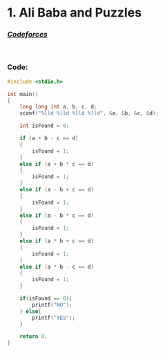 # 1. Ali Baba and Puzzles 

### [*Codeforces*](https://codeforces.com/group/MWSDmqGsZm/contest/326175/problem/D)


<br> 

### Code:

```c
#include <stdio.h>

int main()
{
    long long int a, b, c, d;
    scanf("%lld %lld %lld %lld", &a, &b, &c, &d);

    int isFound = 0;

    if (a + b - c == d)
    {
        isFound = 1;
    }
    else if (a + b * c == d)
    {
        isFound = 1;
    }
    else if (a - b + c == d)
    {
        isFound = 1;
    }
    else if (a - b * c == d)
    {
        isFound = 1;
    }
    else if (a * b + c == d)
    {
        isFound = 1;
    }
    else if (a * b - c == d)
    {
        isFound = 1;
    }

    if(isFound == 0){
        printf("NO");
    } else{
        printf("YES");
    }

    return 0;
}
```